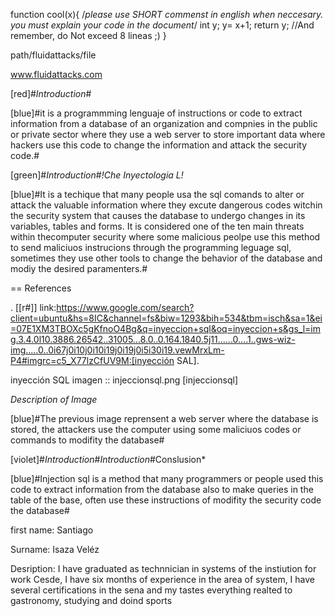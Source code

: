 function cool(x){
 /*please use SHORT commenst in english when neccesary.
 you must explain your code in the document*/
 int y;
 y= x+1;
 return y;
 //And remember, do Not exceed 8 lineas ;)
 }


path/fluidattacks/file

www.fluidattacks.com



 [red]#*Introduction*#

[blue]#it is a programmming lenguaje of 
instructions or code to extract
information from a database of an
organization and compnies in the
public or private sector where they use
a web server to store important data 
where hackers use this code to
change the information and attack the
security code.#

[green]#*Introduction*#*!Che Inyectologia L!*

[blue]#It is a techique that many people usa
the sql comands to alter or attack
the valuable information where they
excute dangerous codes witchin the
security system that causes the 
database to undergo changes in its
variables, tables and forms.
It is considered one of the ten main
threats within thecomputer security 
where some malicious peolpe use this
method to send maliciuos instrucions 
through the programming leguage sql,
sometimes they use other tools to
change the behavior of the database
and modiy the desired paramenters.#

== References

. [[r#]] link:https://www.google.com/search?client=ubuntu&hs=8IC&channel=fs&biw=1293&bih=534&tbm=isch&sa=1&ei=07E1XM3TBOXc5gKfnoO4Bg&q=inyeccion+sql&oq=inyeccion+s&gs_l=img.3.4.0l10.3886.26542..31005...8.0..0.164.1840.5j11......0....1..gws-wiz-img.....0..0i67j0i10j0i10i19j0i19j0i5i30i19.vewMrxLm-P4#imgrc=c5_X77lzCfUV9M:[inyección SAL].

inyección SQL
imagen :: injeccionsql.png [injeccionsql]

*Description of Image*

[blue]#The previous image reprensent a web
server where the database is stored, 
the attackers use the computer using 
some maliciuos codes or commands 
to modifity the database#

 [violet]#*Introduction*#*Introduction*#Conslusion*

[blue]#Injection sql is a method that many
programmers or people used this code
to extract information from the 
database also to make queries in the
table of the base, often use these 
instructions of modifity the security
code the database#

first name:
Santiago 

Surname:
Isaza Veléz

Desription:
I have graduated as technnician in
systems of the instiution for work Cesde,
I have six months of experience in the area of system, 
I have several certifications in the sena
and my tastes everything realted to gastronomy, 
studying and doind sports

